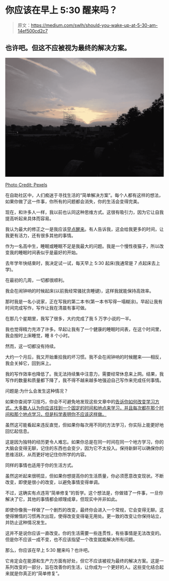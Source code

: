 # 你应该在早上 5:30 醒来吗？

> 原文：<https://medium.com/swlh/should-you-wake-up-at-5-30-am-14ef500cd2c7>

## 也许吧。但这不应被视为最终的解决方案。

![](img/fd325273d1654d8ea40f4bf3e48971ba.png)

[Photo Credit: Pexels](https://www.pexels.com/photo/beautiful-early-morning-good-morning-morningsky-1211855/)

在自助社区中，人们痴迷于寻找生活的“简单解决方案”。每个人都有这样的想法，如果你做了这一件事，你所有的问题都会消失，你的生活会变得完美。

现在，和许多人一样，我以前也认同这种思维方式。这很有吸引力，因为它让自我提高听起来具体而容易。

我认为最大的修正之一是我应该[早点醒来](https://www.youtube.com/watch?v=1Uf3gFR-6II)。有人告诉我，这会给我更多的时间，让我更有活力，还有很多其他的事情。

作为一名高中生，睡眠或睡眠不足是我最大的问题。我是一个慢性夜猫子，所以改变我的睡眠时间表似乎是最好的开始。

去年学年快结束时，我决定试一试，每天早上 5:30 起床(我通常是 7 点起床去上学)。

在最初的几周，一切都很顺利。

我会在闹钟响的时候起床(以前我经常骚扰贪睡键)，这样我就能保持高效率。

那时我是一名小说家，正在写我的第二本书(第一本书写得一塌糊涂)。早起让我有时间完成写作，写作让我在清晨有事可做。

在那几个星期里，我写了很多，大约完成了我 5 万字小说的一半。

我也觉得精力充沛了许多。早起让我有了一个健康的睡眠时间表，在这个时间里，我会按时上床睡觉，睡 8 个小时。

然而，这一切都没有持续。

大约一个月后，我又开始重拾我的坏习惯。我不会在闹钟响的时候醒来——相反，我会关掉它，回到床上。

我的写作效率也降低了。我无法持续集中注意力，需要经常休息来上网。结果，我写作的数量和质量都下降了，我不得不越来越多地强迫自己写作来完成任何事情。

问题是:为什么会发生这种情况？

如果你查阅学习技巧，你会不可避免地发现这些文章中的[告诉你如何改变学习方式。大多数人认为你应该找到一个固定的时间和地点来学习，并且每次都在那个时间和那个地点学习，但是科学表明你不应该这样做。](https://lifehacker.com/change-up-your-study-spaces-for-better-recall-5631680)

虽然这可能看起来违反直觉，但如果你每次用不同的方法学习，你实际上能更好地回忆起信息。

这是因为独特的经历更令人难忘。如果你总是在同一时间在同一个地方学习，你的大脑会变得无聊，记住的东西也会变少，因为它不太投入。保持新鲜可以确保你的思维活跃，从而更好地记住你所学的内容。

同样的事情也适用于你的生活方式。

虽然这听起来很明显，但如果你想提高你的生活质量，你必须愿意改变现状。不断改变，即使是很小的改变，以避免事情变得单调。

不过，这确实有点违背“简单修复”的哲学。这个想法是，你做错了一件事，一旦你解决了它，其他的事情都会顺理成章，但现实中并非如此。

即使你像我一样做了一个剧烈的改变，最终你会进入一个常规，它会变得无聊。这使得懒惰的习惯再次出现，使得改变变得毫无用处。更一致的改变让你保持站立，并防止这种情况发生。

这并不是说你应该一直改变。你的生活需要一些连贯性，有些事情是无法改变的。但是你不应该一成不变，也不应该指望一个改变就能解决所有问题。

那么，你应该在早上 5:30 醒来吗？也许吧。

它肯定会在能源和生产力方面有好处，但它不应该被视为最终的解决方案。这是一系列改变的一部分，旨在改善你的生活，让你成为一个更好的人。这些变化结合起来就是你真正的“简单修复”。